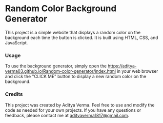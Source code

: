 # Random Color Background Generator

This project is a simple website that displays a random color on the background each time the button is clicked. It is built using HTML, CSS, and JavaScript.

### Usage
To use the background generator, simply open the https://aditya-verma03.github.io/Random-color-generator/index.html in your web browser and click the "CLICK ME" button to display a new random color on the background.


### Credits
This project was created by Aditya Verma. Feel free to use and modify the code as needed for your own projects. If you have any questions or feedback, please contact me at adityaverma1817@gmail.com.
